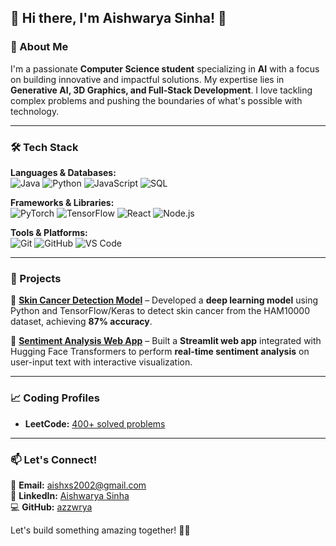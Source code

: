 ## 👋 Hi there, I'm Aishwarya Sinha! 🚀

### 🚀 About Me
I'm a passionate **Computer Science student** specializing in **AI** with a focus on building innovative and impactful solutions. My expertise lies in **Generative AI, 3D Graphics, and Full-Stack Development**. I love tackling complex problems and pushing the boundaries of what's possible with technology.

---
### 🛠 Tech Stack

**Languages & Databases:**  
![Java](https://img.shields.io/badge/Java-007396?style=flat-square&logo=java&logoColor=white)
![Python](https://img.shields.io/badge/Python-3776AB?style=flat-square&logo=python&logoColor=white)
![JavaScript](https://img.shields.io/badge/JavaScript-F7DF1E?style=flat-square&logo=javascript&logoColor=black)
![SQL](https://img.shields.io/badge/SQL-4479A1?style=flat-square&logo=mysql&logoColor=white)

**Frameworks & Libraries:**  
![PyTorch](https://img.shields.io/badge/PyTorch-EE4C2C?style=flat-square&logo=PyTorch&logoColor=white)
![TensorFlow](https://img.shields.io/badge/TensorFlow-FF6F00?style=flat-square&logo=TensorFlow&logoColor=white)
![React](https://img.shields.io/badge/React-61DAFB?style=flat-square&logo=react&logoColor=black)
![Node.js](https://img.shields.io/badge/Node.js-339933?style=flat-square&logo=nodedotjs&logoColor=white)

**Tools & Platforms:**  
![Git](https://img.shields.io/badge/Git-F05032?style=flat-square&logo=git&logoColor=white)
![GitHub](https://img.shields.io/badge/GitHub-181717?style=flat-square&logo=github&logoColor=white)
![VS Code](https://img.shields.io/badge/VS%20Code-007ACC?style=flat-square&logo=visual-studio-code&logoColor=white)

---

### 📌 Projects

🔹 **[Skin Cancer Detection Model](#)** – Developed a **deep learning model** using Python and TensorFlow/Keras to detect skin cancer from the HAM10000 dataset, achieving **87% accuracy**.  

🔹 **[Sentiment Analysis Web App](#)** – Built a **Streamlit web app** integrated with Hugging Face Transformers to perform **real-time sentiment analysis** on user-input text with interactive visualization.  

---

### 📈 Coding Profiles

- **LeetCode:** [400+ solved problems](https://leetcode.com/u/azzwrya/)  

---

### 📫 Let's Connect!

📧 **Email:** [aishxs2002@gmail.com](mailto:aishxs2002@gmail.com)  
💼 **LinkedIn:** [Aishwarya Sinha](https://www.google.com/search?q=https://www.linkedin.com/in/aishwarya-sinha-151576248/)  
💻 **GitHub:** [azzwrya](https://github.com/azzwrya)  

Let's build something amazing together! 🚀✨
